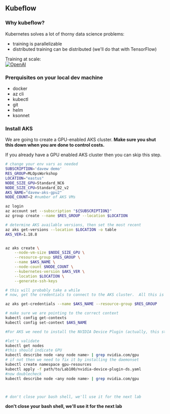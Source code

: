 ## Kubeflow 

### Why kubeflow?

Kubernetes solves a lot of thorny data science problems:
* training is parallelizable
* distributed training can be distributed (we'll do that with TensorFlow)

Training at scale:  
<a href="https://www.youtube.com/watch?v=v4N3Krzb8Eg">![OpenAI](./thumbnail.png)</a>

### Prerquisites on your local dev machine

* docker
* az cli
* kubectl
* git
* helm
* ksonnet

### Install AKS

We are going to create a GPU-enabled AKS cluster.  **Make sure you shut this down when you are done to control costs.**

If you already have a GPU enabled AKS cluster then you can skip this step.  

```bash
# change your env vars as needed
SUBSCRIPTION='davew demo'
RES_GROUP=MLOpsWorkshop
LOCATION="eastus"
NODE_SIZE_GPU=Standard_NC6
NODE_SIZE_CPU=Standard_D2_v2
AKS_NAME="davew-aks-gpu2" 
NODE_COUNT=2 #number of AKS VMs

az login
az account set --subscription "${SUBSCRIPTION}"
az group create --name $RES_GROUP --location $LOCATION

# determine AKS available versions, then set the most recent
az aks get-versions --location $LOCATION -o table
AKS_VER=1.18.8 


az aks create \
    --node-vm-size $NODE_SIZE_GPU \
    --resource-group $RES_GROUP \
    --name $AKS_NAME \
    --node-count $NODE_COUNT \
    --kubernetes-version $AKS_VER \
    --location $LOCATION \
    --generate-ssh-keys

# this will probably take a while
# now, get the credentials to connect to the AKS cluster.  All this is really is the entry for the kubeconfig file

az aks get-credentials --name $AKS_NAME --resource-group $RES_GROUP

# make sure we are pointing to the correct context
kubectl config get-contexts
kubectl config set-context $AKS_NAME

#For AKS we need to install the NVIDIA Device Plugin (actually, this step should not be needed anymore)

#let's validate
kubectl get nodes
#this should indicate GPU
kubectl describe node <any node name> | grep nvidia.com/gpu
# if not then we need to fix it by installing the daemonset
kubectl create namespace gpu-resources
kubectl apply -f path/to/Lab100/nvidia-device-plugin-ds.yaml
#now doublecheck
kubectl describe node <any node name> | grep nvidia.com/gpu



# don't close your bash shell, we'll use it for the next lab
```

**don't close your bash shell, we'll use it for the next lab**